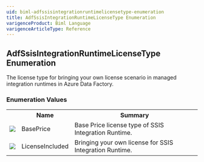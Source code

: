 ```yaml
---
uid: biml-adfssisintegrationruntimelicensetype-enumeration
title: AdfSsisIntegrationRuntimeLicenseType Enumeration
varigenceProduct: Biml Language
varigenceArticleType: Reference
---
```


## AdfSsisIntegrationRuntimeLicenseType Enumeration<div class="LanguageSummary"><div class ="SummaryItem">The license type for bringing your own license scenario in managed integration runtimes in Azure Data Factory.</div></div><div class="EnumValueGroup">### Enumeration Values<table id="EnumValue" class="MemberList"><tbody><tr><th class="MemberTypeIconColumnHeader">&nbsp;</th><th class="MemberNameColumnHeader">Name</th><th class="MemberSummaryColumnHeader">Summary</th></tr><tr class="cd0"><td align="center" class="MemberTypeIcon"><img src="enumValue.png"></img></td><td class="MemberName">BasePrice</td><td class="MemberSummary"><div class ="SummaryItem">Base Price license type of SSIS Integration Runtime.</div></td></tr><tr class="cd1"><td align="center" class="MemberTypeIcon"><img src="enumValue.png"></img></td><td class="MemberName">LicenseIncluded</td><td class="MemberSummary"><div class ="SummaryItem">Bringing your own license for SSIS Integration Runtime.</div></td></tr></tbody></table></div>